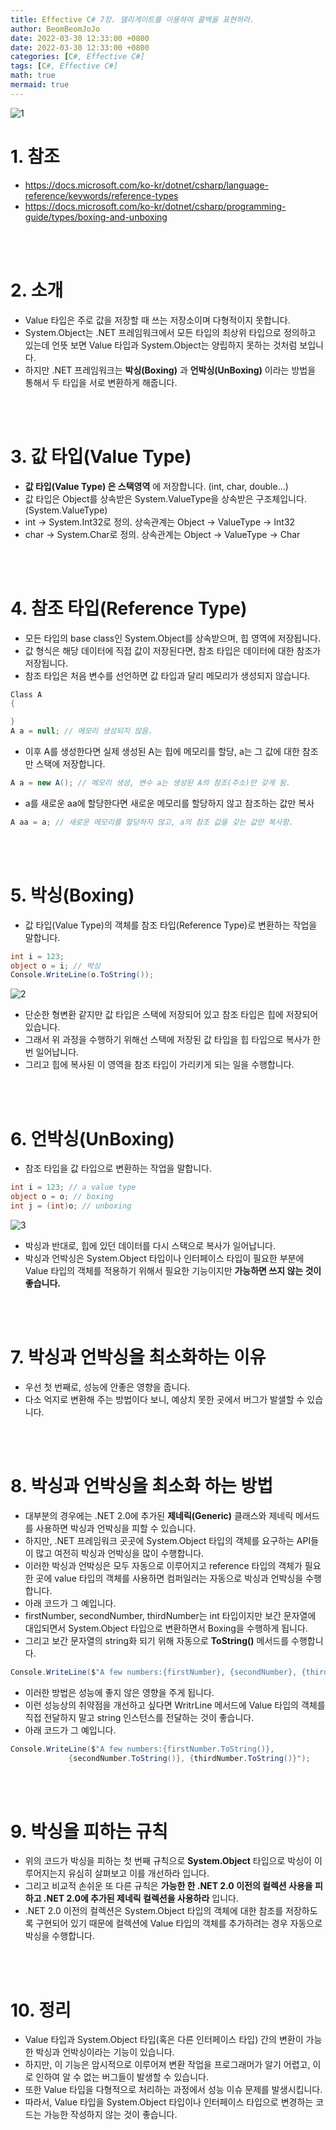 ```yaml
---
title: Effective C# 7장. 델리게이트를 이용하여 콜백을 표현하라.
author: BeomBeomJoJo
date: 2022-03-30 12:33:00 +0800
date: 2022-03-30 12:33:00 +0800
categories: [C#, Effective C#]
tags: [C#, Effective C#]
math: true
mermaid: true
---
```


![1](https://user-images.githubusercontent.com/22911504/160802390-fd482e2b-172c-4db3-a5e8-de93ddf84ce0.png)

# **1. 참조**
* https://docs.microsoft.com/ko-kr/dotnet/csharp/language-reference/keywords/reference-types
* https://docs.microsoft.com/ko-kr/dotnet/csharp/programming-guide/types/boxing-and-unboxing

<br>
<br>

# **2. 소개**
* Value 타입은 주로 값을 저장할 때 쓰는 저장소이며 다형적이지 못합니다.
* System.Object는 .NET 프레임워크에서 모든 타입의 최상위 타입으로 정의하고 있는데 언뜻 보면 Value 타입과 System.Object는 양립하지 못하는 것처럼 보입니다.
* 하지만 .NET 프레임워크는 **박싱(Boxing)** 과 **언박싱(UnBoxing)** 이라는 방법을 통해서 두 타입을 서로 변환하게 해줍니다.

<br>
<br>

# **3. 값 타입(Value Type)**
* **값 타입(Value Type) 은 스택영역** 에 저장합니다. (int, char, double...)
* 값 타입은 Object를 상속받은 System.ValueType을 상속받은 구조체입니다. (System.ValueType)
* int -> System.Int32로 정의. 상속관계는 Object -> ValueType -> Int32
* char -> System.Char로 정의. 상속관계는 Object -> ValueType -> Char

<br>
<br>

# **4. 참조 타입(Reference Type)**
* 모든 타입의 base class인 System.Object를 상속받으며, 힙 영역에 저장됩니다.
* 값 형식은 해당 데이터에 직접 값이 저장된다면, 참조 타입은 데이터에 대한 참조가 저장됩니다.
* 참조 타입은 처음 변수를 선언하면 값 타입과 달리 메모리가 생성되지 않습니다.
  
```csharp
Class A
{

}
A a = null; // 메모리 생성되지 않음.
```

* 이후 A를 생성한다면 실제 생성된 A는 힙에 메모리를 할당, a는 그 값에 대한 참조만 스택에 저장합니다.

```csharp
A a = new A(); // 메모리 생성, 변수 a는 생성된 A의 참조(주소)만 갖게 됨.
```

* a를 새로운 aa에 할당한다면 새로운 메모리를 할당하지 않고 참조하는 값만 복사

```csharp
A aa = a; // 새로운 메모리를 할당하지 않고, a의 참조 값을 갖는 값만 복사함.
```
<br>
<br>

# **5. 박싱(Boxing)**
* 값 타입(Value Type)의 객체를 참조 타입(Reference Type)로 변환하는 작업을 말합니다.

```csharp
int i = 123;
object o = i; // 박싱
Console.WriteLine(o.ToString());
```

![2](https://user-images.githubusercontent.com/22911504/160804092-88a5df49-4402-4504-aff4-318c8069f3e9.png)

* 단순한 형변환 같지만 값 타입은 스택에 저장되어 있고 참조 타입은 힙에 저장되어 있습니다.
* 그래서 위 과정을 수행하기 위해선 스택에 저장된 값 타입을 힙 타입으로 복사가 한번 일어납니다.
* 그리고 힙에 복사된 이 영역을 참조 타입이 가리키게 되는 일을 수행합니다.

<br>
<br>

# **6. 언박싱(UnBoxing)**
* 참조 타입을 값 타입으로 변환하는 작업을 말합니다.
  
```csharp
int i = 123; // a value type
object o = o; // boxing
int j = (int)o; // unboxing
```

![3](https://user-images.githubusercontent.com/22911504/160804100-702bd68a-3b56-479e-9ec7-76eb7541a736.png)

* 박싱과 반대로, 힙에 있던 데이터를 다시 스택으로 복사가 일어납니다.
* 박싱과 언박싱은 System.Object 타입이나 인터페이스 타입이 필요한 부분에 Value 타입의 객체를 적용하기 위해서 필요한 기능이지만 **가능하면 쓰지 않는 것이 좋습니다.**

<br>
<br>

# **7. 박싱과 언박싱을 최소화하는 이유**
* 우선 첫 번째로, 성능에 안좋은 영향을 줍니다.
* 다소 억지로 변환해 주는 방법이다 보니, 예상치 못한 곳에서 버그가 발샐할 수 있습니다.

<br>
<br>

# **8. 박싱과 언박싱을 최소화 하는 방법**
* 대부분의 경우에는 .NET 2.0에 추가된 **제네릭(Generic)** 클래스와 제네릭 메서드를 사용하면 박싱과 언박싱을 피할 수 있습니다.
* 하지만, .NET 프레임워크 곳곳에 System.Object 타입의 객체를 요구하는 API들이 많고 여전히 박싱과 언박싱을 많이 수행합니다.
* 이러한 박싱과 언박싱은 모두 자동으로 이루어지고 reference 타입의 객체가 필요한 곳에 value 타입의 객체를 사용하면 컴퍼일러는 자동으로 박싱과 언박싱을 수행합니다.
* 아래 코드가 그 예입니다.
* firstNumber, secondNumber, thirdNumber는 int 타입이지만 보간 문자열에 대입되면서 System.Object 타입으로 변환하면서 Boxing을 수행하게 됩니다.
* 그리고 보간 문자열의 string화 되기 위해 자동으로 **ToString()** 메서드를 수행합니다.

```csharp
Console.WriteLine($"A few numbers:{firstNumber}, {secondNumber}, {thirdNumber}");
```

* 이러한 방법은 성능에 좋지 않은 영향을 주게 됩니다.
* 이런 성능상의 취약점을 개선하고 싶다면 WritrLine 메서드에 Value 타입의 객체를 직접 전달하지 말고 string 인스턴스를 전달하는 것이 좋습니다.
* 아래 코드가 그 예입니다.

```csharp
Console.WriteLine($"A few numbers:{firstNumber.ToString()}, 
             {secondNumber.ToString()}, {thirdNumber.ToString()}");
```

<br>
<br>

# **9. 박싱을 피하는 규칙**
* 위의 코드가 박싱을 피하는 첫 번째 규칙으로 **System.Object** 타입으로 박싱이 이루어지는지 유심히 살펴보고 이를 개선하라 입니다.
* 그리고 비교적 손쉬운 또 다른 규칙은 **가능한 한 .NET 2.0 이전의 컬렉션 사용을 피하고 .NET 2.0에 추가된 제네릭 컬렉션을 사용하라** 입니다.
* .NET 2.0 이전의 컬렉션은 System.Object 타입의 객체에 대한 참조를 저장하도록 구현되어 있기 때문에 컬렉션에 Value 타입의 객체를 추가하려는 경우 자동으로 박싱을 수행합니다.

<br>
<br>

# **10. 정리**
* Value 타입과 System.Object 타입(혹은 다른 인터페이스 타입) 간의 변환이 가능한 박싱과 언박싱이라는 기능이 있습니다.
* 하지만, 이 기능은 암시적으로 이루어져 변환 작업을 프로그래머가 알기 어렵고, 이로 인하여 알 수 없는 버그들이 발생할 수 있습니다.
* 또한 Value 타입을 다형적으로 처리하는 과정에서 성능 이슈 문제를 발생시킵니다.
* 따라서, Value 타입을 System.Object 타입이나 인터페이스 타입으로 변경하는 코드는 가능한 작성하지 않는 것이 좋습니다.

<br>
<br>
